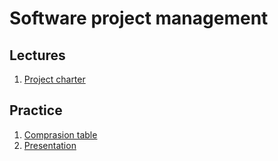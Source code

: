 # Software project management

## Lectures
1. [Project charter](ppt/en_project_charter.pdf)

## Practice
1. [Comprasion table](task01.md)
1. [Presentation](task02.md)
